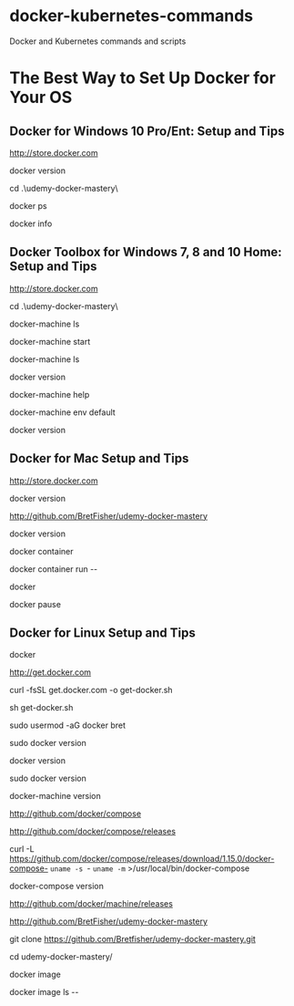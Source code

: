 # docker-kubernetes-commands
Docker and Kubernetes commands and scripts

# The Best Way to Set Up Docker for Your OS

## Docker for Windows 10 Pro/Ent: Setup and Tips

http://store.docker.com

docker version

cd .\udemy-docker-mastery\

docker ps

docker info

## Docker Toolbox for Windows 7, 8 and 10 Home: Setup and Tips

http://store.docker.com

cd .\udemy-docker-mastery\

docker-machine ls

docker-machine start

docker-machine ls

docker version

docker-machine help

docker-machine env default

docker version

## Docker for Mac Setup and Tips

http://store.docker.com

docker version

http://github.com/BretFisher/udemy-docker-mastery

docker version

docker container

docker container run --

docker

docker pause

## Docker for Linux Setup and Tips

docker

http://get.docker.com

curl -fsSL get.docker.com -o get-docker.sh

sh get-docker.sh

sudo usermod -aG docker bret

sudo docker version

docker version

sudo docker version

docker-machine version

http://github.com/docker/compose

http://github.com/docker/compose/releases

curl -L https://github.com/docker/compose/releases/download/1.15.0/docker-compose- `uname -s `- `uname -m` >/usr/local/bin/docker-compose

docker-compose version

http://github.com/docker/machine/releases

http://github.com/BretFisher/udemy-docker-mastery

git clone https://github.com/Bretfisher/udemy-docker-mastery.git

cd udemy-docker-mastery/

docker image

docker image ls --
